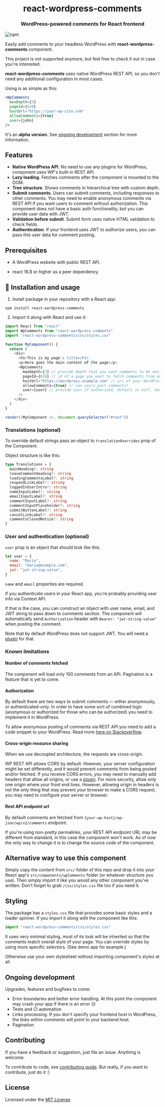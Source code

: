 <h1 align="center">react-wordpress-comments</h1>

<h3 align="center">
  WordPress-powered comments for React frontend
</h3>

<!-- [![Travis][build-badge]][build] -->

![npm](https://img.shields.io/npm/v/react-wordpress-comments)

<!-- [![Coveralls][coveralls-badge]][coveralls] -->

Easily add comments to your headless WordPress with **react-wordpress-comments** component.

This project is not supported anymore, but feel free to check it out in case you're interested.

**react-wordpress-comments** uses native WordPress REST API, so you don't need any additional configuration in most cases.

Using is as simple as this:

```jsx
<WpComments
  maxDepth={3}
  pageId={619}
  hostUrl="https://your-wp-site.com"
  allowComments={true}
  user={john}
/>
```

It's an **alpha version**. See [ongoing development](#ongoing-development) section for more information.

## Features

- **Native WordPress API**. No need to use any plugins for WordPress, component uses WP's built-in REST API.
- **Lazy loading**. Fetches comments after the component is mounted to the DOM.
- **Tree structure**. Shows comments in hierarchical tree with custom depth.
- **Submit comments**. Users can submit comments, including responses to other comments. You may need to enable anonymous comments via REST API if you want users to comment without authorization. This component does not have a basic auth functionality, but you can provide user data with JWT.
- **Validation before submit**. Submit form uses native HTML validation to check fields.
- **Authentication**. If your frontend uses JWT to authorize users, you can pass this user data for comment posting.

## Prerequisites

- A WordPress website with public REST API.

- react 16.8 or higher as a peer dependency.

## 🚀 Installation and usage

1. Install package in your repository with a React app:

```shell
npm install react-wordpress-comments
```

2. Import it along with React and use it:

```javascript
import React from "react"
import WpComments from "react-wordpress-comments"
import "react-wordpress-comments/css/styles.css"

function MyComponent() {
  return (
    <div>
      <h1>This is my page's title</h1>
      <p>Here goes the main content of the page</p>
      <WpComments
        maxDepth={3} // provide depth that you want comments to be nested in a list
        pageId={619} // id of a page you want to fetch comments from and post to
        hostUrl="https://wordpress.example.com" // url of your WordPress website
        allowComments={true} // can users post comments?
        user={user} // provide user if authorized, default is null. See below
      />
    </div>
  )
}

render(<MyComponent />, document.querySelector("#root"))
```

### Translations (optional)

To override default strings pass an object to `translationOverrides` prop of the Component.

Object structure is like this:

```typescript
type Translations = {
  mainHeading?: string
  leaveCommentHeading?: string
  loadingCommentsLabel?: string
  respondLinkLabel?: string
  loggedInUserIntro?: string
  nameInputLabel?: string
  emailInputLabel?: string
  commentInputLabel?: string
  commentInputPlaceholder?: string
  submitButtonLabel?: string
  cancelLinkLabel?: string
  commentsClosedNotice?: string
}
```

### User and authentication (optional)

`user` prop is an object that should look like this:

```javascript
let user = {
  name: "Maria",
  email: "maria@example.com",
  jwt: "jwt-string-value",
}
```

`name` and `email` properties are required.

If you authenticate users in your React app, you're probably providing user info via Context API.

If that is the case, you can construct an object with user name, email, and JWT string to pass down to comments section. The component will automatically send `Authorization` header with `Bearer: "jwt-string-value"` when posting the comment.

Note that by default WordPress does not support JWT. You will need a [plugin](https://wordpress.org/plugins/jwt-authentication-for-wp-rest-api/) for that.

### Known limitations

#### Number of comments fetched

The component will load only 100 comments from an API. Pagination is a feature that is yet to come.

#### Authorization

By default there are two ways to submit comments — either anonymously, or authenticated-only. In order to have some sort of combined logic (anonymous or authorized for those who can be authorized) you need to implement it in WordPress.

To allow anonymous posting of comments via REST API you need to add a code snippet to your WordPress. Read more [here on Stackoverflow](https://stackoverflow.com/questions/44499359/401-rest-comment-login-required-when-posting-comment-on-wordpress-4-7-0-with-b).

#### Cross-origin resource sharing

When we use decoupled architecture, the requests are cross-origin.

WP REST API allows CORS by default. However, your server configuration might be set differently, and it would prevent comments from being posted and/or fetched. If you receive CORS errors, you may need to manually add headers that allow all origins, or use a [plugin](https://github.com/ahmadawais/WP-REST-Allow-All-CORS/). For more security, allow only one origin where your front end lives. However, allowing origin in headers is not the only thing that may prevent your browser to make a CORS request, you may need to configure your server or browser.

#### Rest API endpoint url

By default comments are fetched from `{your-wp-host}/wp-json/wp/v2/comments` endpoint.

If you're using non-pretty permalinks, your REST API endpoint URL may be different from standard, in this case the component won't work. As of now the only way to change it is to change the source code of the component.

## Alternative way to use this component

Simply copy the content from `src/` folder of this repo and drop it into your React app's `src/components/wpComments` folder (or whatever structure you use). Then simply import it like you would any other component you've written. Don't forget to grab `/css/styles.css` file too if you need it.

## Styling

The package has a `styles.css` file that provides some basic styles and a loader spinner. If you import it along with the component like this:

```javascript
import "react-wordpress-comments/css/styles.css"
```

It uses very minimal styling, most of its look will be inherited so that the comments match overall style of your page. You can override styles by using more specific selectors. (See demo app for example.)

Otherwise use your own stylesheet without importing component's styles at all.

## Ongoing development

Upgrades, features and bugfixes to come:

- Error boundaries and better error handling. At this point the component may crash your app if there is an error ☹️
- Tests and CI automation
- Links processing. If you don't specify your frontend host in WordPress, the links within comments will point to your backend host.
- Pagination

## Contributing

If you have a feedback or suggestion, just file an issue. Anything is welcome.

To contribute to code, see [contributing guide](./CONTRIBUTING.md). But really, if you want to contribute, just do it :)

## License

Licensed under the [MIT License](./LICENSE).

[build-badge]: https://img.shields.io/travis/user/repo/master.png?style=flat-square
[build]: https://travis-ci.org/user/repo
[npm-badge]: https://img.shields.io/npm/v/npm-package.png?style=flat-square
[npm]: https://www.npmjs.org/package/npm-package
[coveralls-badge]: https://img.shields.io/coveralls/user/repo/master.png?style=flat-square
[coveralls]: https://coveralls.io/github/user/repo
